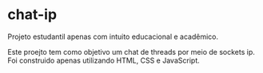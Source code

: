 # chat-ip

Projeto estudantil apenas com intuito educacional e acadêmico.

Este proejto tem como objetivo um chat de threads por meio de sockets ip. Foi construido apenas utilizando HTML, CSS e JavaScript.
